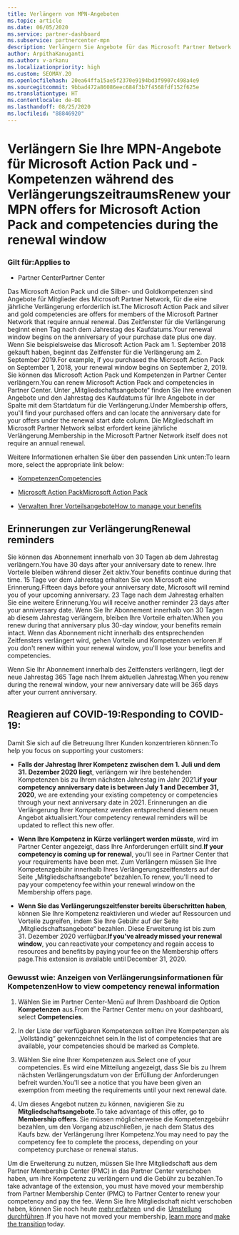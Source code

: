 ```yaml
---
title: Verlängern von MPN-Angeboten
ms.topic: article
ms.date: 06/05/2020
ms.service: partner-dashboard
ms.subservice: partnercenter-mpn
description: Verlängern Sie Angebote für das Microsoft Partner Network (MPN) für Microsoft Action Pack und -Kompetenzen. Der Verlängerungszeitraum beginnt einen Tag nach dem Jahrestag des Kaufdatums.
author: ArpithaKanuganti
ms.author: v-arkanu
ms.localizationpriority: high
ms.custom: SEOMAY.20
ms.openlocfilehash: 20ea64ffa15ae5f2370e9194bd3f9907c498a4e9
ms.sourcegitcommit: 9bbad472a86086eec684f3b7f4568fdf152f625e
ms.translationtype: HT
ms.contentlocale: de-DE
ms.lasthandoff: 08/25/2020
ms.locfileid: "88846920"
---
```

# <a name="renew-your-mpn-offers-for-microsoft-action-pack-and-competencies-during-the-renewal-window"></a><span data-ttu-id="e7a2e-103">Verlängern Sie Ihre MPN-Angebote für Microsoft Action Pack und -Kompetenzen während des Verlängerungszeitraums</span><span class="sxs-lookup"><span data-stu-id="e7a2e-103">Renew your MPN offers for Microsoft Action Pack and competencies during the renewal window</span></span>

### <a name="applies-to"></a><span data-ttu-id="e7a2e-104">Gilt für:</span><span class="sxs-lookup"><span data-stu-id="e7a2e-104">Applies to</span></span>

- <span data-ttu-id="e7a2e-105">Partner Center</span><span class="sxs-lookup"><span data-stu-id="e7a2e-105">Partner Center</span></span>

<span data-ttu-id="e7a2e-106">Das Microsoft Action Pack und die Silber- und Goldkompetenzen sind Angebote für Mitglieder des Microsoft Partner Network, für die eine jährliche Verlängerung erforderlich ist.</span><span class="sxs-lookup"><span data-stu-id="e7a2e-106">The Microsoft Action Pack and silver and gold competencies are offers for members of the Microsoft Partner Network that require annual renewal.</span></span> <span data-ttu-id="e7a2e-107">Das Zeitfenster für die Verlängerung beginnt einen Tag nach dem Jahrestag des Kaufdatums.</span><span class="sxs-lookup"><span data-stu-id="e7a2e-107">Your renewal window begins on the anniversary of your purchase date plus one day.</span></span> <span data-ttu-id="e7a2e-108">Wenn Sie beispielsweise das Microsoft Action Pack am 1. September 2018 gekauft haben, beginnt das Zeitfenster für die Verlängerung am 2. September 2019.</span><span class="sxs-lookup"><span data-stu-id="e7a2e-108">For example, if you purchased the Microsoft Action Pack on September 1, 2018, your renewal window begins on September 2, 2019.</span></span> <span data-ttu-id="e7a2e-109">Sie können das Microsoft Action Pack und Kompetenzen in Partner Center verlängern.</span><span class="sxs-lookup"><span data-stu-id="e7a2e-109">You can renew Microsoft Action Pack and competencies in Partner Center.</span></span> <span data-ttu-id="e7a2e-110">Unter „Mitgliedschaftsangebote“ finden Sie Ihre erworbenen Angebote und den Jahrestag des Kaufdatums für Ihre Angebote in der Spalte mit dem Startdatum für die Verlängerung.</span><span class="sxs-lookup"><span data-stu-id="e7a2e-110">Under Membership offers, you'll find your purchased offers and can locate the anniversary date for your offers under the renewal start date column.</span></span> <span data-ttu-id="e7a2e-111">Die Mitgliedschaft im Microsoft Partner Network selbst erfordert keine jährliche Verlängerung.</span><span class="sxs-lookup"><span data-stu-id="e7a2e-111">Membership in the Microsoft Partner Network itself does not require an annual renewal.</span></span> 

<span data-ttu-id="e7a2e-112">Weitere Informationen erhalten Sie über den passenden Link unten:</span><span class="sxs-lookup"><span data-stu-id="e7a2e-112">To learn more, select the appropriate link below:</span></span> 

- [<span data-ttu-id="e7a2e-113">Kompetenzen</span><span class="sxs-lookup"><span data-stu-id="e7a2e-113">Competencies</span></span>](learn-about-competencies.md)

- [<span data-ttu-id="e7a2e-114">Microsoft Action Pack</span><span class="sxs-lookup"><span data-stu-id="e7a2e-114">Microsoft Action Pack</span></span>](mpn-get-action-pack.md)

- [<span data-ttu-id="e7a2e-115">Verwalten Ihrer Vorteilsangebote</span><span class="sxs-lookup"><span data-stu-id="e7a2e-115">How to manage your benefits</span></span>](manage-your-partner-network-benefits.md)

## <a name="renewal-reminders"></a><span data-ttu-id="e7a2e-116">Erinnerungen zur Verlängerung</span><span class="sxs-lookup"><span data-stu-id="e7a2e-116">Renewal reminders</span></span> 

<span data-ttu-id="e7a2e-117">Sie können das Abonnement innerhalb von 30 Tagen ab dem Jahrestag verlängern.</span><span class="sxs-lookup"><span data-stu-id="e7a2e-117">You have 30 days after your anniversary date to renew.</span></span> <span data-ttu-id="e7a2e-118">Ihre Vorteile bleiben während dieser Zeit aktiv.</span><span class="sxs-lookup"><span data-stu-id="e7a2e-118">Your benefits continue during that time.</span></span> <span data-ttu-id="e7a2e-119">15 Tage vor dem Jahrestag erhalten Sie von Microsoft eine Erinnerung.</span><span class="sxs-lookup"><span data-stu-id="e7a2e-119">Fifteen days before your anniversary date, Microsoft will remind you of your upcoming anniversary.</span></span> <span data-ttu-id="e7a2e-120">23 Tage nach dem Jahrestag erhalten Sie eine weitere Erinnerung.</span><span class="sxs-lookup"><span data-stu-id="e7a2e-120">You will receive another reminder 23 days after your anniversary date.</span></span> <span data-ttu-id="e7a2e-121">Wenn Sie Ihr Abonnement innerhalb von 30 Tagen ab diesem Jahrestag verlängern, bleiben Ihre Vorteile erhalten.</span><span class="sxs-lookup"><span data-stu-id="e7a2e-121">When you renew during that anniversary plus 30-day window, your benefits remain intact.</span></span> <span data-ttu-id="e7a2e-122">Wenn das Abonnement nicht innerhalb des entsprechenden Zeitfensters verlängert wird, gehen Vorteile und Kompetenzen verloren.</span><span class="sxs-lookup"><span data-stu-id="e7a2e-122">If you don't renew within your renewal window, you'll lose your benefits and competencies.</span></span>

<span data-ttu-id="e7a2e-123">Wenn Sie Ihr Abonnement innerhalb des Zeitfensters verlängern, liegt der neue Jahrestag 365 Tage nach Ihrem aktuellen Jahrestag.</span><span class="sxs-lookup"><span data-stu-id="e7a2e-123">When you renew during the renewal window, your new anniversary date will be 365 days after your current anniversary.</span></span>

## <a name="responding-to-covid-19"></a><span data-ttu-id="e7a2e-124">Reagieren auf COVID-19:</span><span class="sxs-lookup"><span data-stu-id="e7a2e-124">Responding to COVID-19:</span></span>

<span data-ttu-id="e7a2e-125">Damit Sie sich auf die Betreuung Ihrer Kunden konzentrieren können:</span><span class="sxs-lookup"><span data-stu-id="e7a2e-125">To help you focus on supporting your customers:</span></span> 

- <span data-ttu-id="e7a2e-126">**Falls der Jahrestag Ihrer Kompetenz zwischen dem 1. Juli und dem 31. Dezember 2020 liegt**, verlängern wir Ihre bestehenden Kompetenzen bis zu Ihrem nächsten Jahrestag im Jahr 2021.</span><span class="sxs-lookup"><span data-stu-id="e7a2e-126">**if your competency anniversary date is between July 1 and December 31, 2020**, we are extending your existing competency or competencies through your next anniversary date in 2021.</span></span> <span data-ttu-id="e7a2e-127">Erinnerungen an die Verlängerung Ihrer Kompetenz werden entsprechend diesem neuen Angebot aktualisiert.</span><span class="sxs-lookup"><span data-stu-id="e7a2e-127">Your competency renewal reminders will be updated to reflect this new offer.</span></span> 

- <span data-ttu-id="e7a2e-128">**Wenn Ihre Kompetenz in Kürze verlängert werden müsste**, wird im Partner Center angezeigt, dass Ihre Anforderungen erfüllt sind.</span><span class="sxs-lookup"><span data-stu-id="e7a2e-128">**If your competency is coming up for renewal**, you'll see in Partner Center that your requirements have been met.</span></span> <span data-ttu-id="e7a2e-129">Zum Verlängern müssen Sie Ihre Kompetenzgebühr innerhalb Ihres Verlängerungszeitfensters auf der Seite „Mitgliedschaftsangebote“ bezahlen.</span><span class="sxs-lookup"><span data-stu-id="e7a2e-129">To renew, you'll need to pay your competency fee within your renewal window on the Membership offers page.</span></span> 

- <span data-ttu-id="e7a2e-130">**Wenn Sie das Verlängerungszeitfenster bereits überschritten haben**, können Sie Ihre Kompetenz reaktivieren und wieder auf Ressourcen und Vorteile zugreifen, indem Sie Ihre Gebühr auf der Seite „Mitgliedschaftsangebote“ bezahlen. Diese Erweiterung ist bis zum 31. Dezember 2020 verfügbar.</span><span class="sxs-lookup"><span data-stu-id="e7a2e-130">**If you've already missed your renewal window**, you can reactivate your competency and regain access to resources and benefits by paying your fee on the Membership offers page.This extension is available until December 31, 2020.</span></span>

### <a name="how-to-view-competency-renewal-information"></a><span data-ttu-id="e7a2e-131">Gewusst wie: Anzeigen von Verlängerungsinformationen für Kompetenzen</span><span class="sxs-lookup"><span data-stu-id="e7a2e-131">How to view competency renewal information</span></span>

1. <span data-ttu-id="e7a2e-132">Wählen Sie im Partner Center-Menü auf Ihrem Dashboard die Option **Kompetenzen** aus.</span><span class="sxs-lookup"><span data-stu-id="e7a2e-132">From the Partner Center menu on your dashboard, select **Competencies**.</span></span>  

2. <span data-ttu-id="e7a2e-133">In der Liste der verfügbaren Kompetenzen sollten ihre Kompetenzen als „Vollständig“ gekennzeichnet sein.</span><span class="sxs-lookup"><span data-stu-id="e7a2e-133">In the list of competencies that are available, your competencies should be marked as Complete.</span></span>  

3. <span data-ttu-id="e7a2e-134">Wählen Sie eine Ihrer Kompetenzen aus.</span><span class="sxs-lookup"><span data-stu-id="e7a2e-134">Select one of your competencies.</span></span> <span data-ttu-id="e7a2e-135">Es wird eine Mitteilung angezeigt, dass Sie bis zu Ihrem nächsten Verlängerungsdatum von der Erfüllung der Anforderungen befreit wurden.</span><span class="sxs-lookup"><span data-stu-id="e7a2e-135">You'll see a notice that you have been given an exemption from meeting the requirements until your next renewal date.</span></span>

4. <span data-ttu-id="e7a2e-136">Um dieses Angebot nutzen zu können, navigieren Sie zu **Mitgliedschaftsangebote**.</span><span class="sxs-lookup"><span data-stu-id="e7a2e-136">To take advantage of this offer, go to **Membership offers**.</span></span> <span data-ttu-id="e7a2e-137">Sie müssen möglicherweise die Kompetenzgebühr bezahlen, um den Vorgang abzuschließen, je nach dem Status des Kaufs bzw. der Verlängerung Ihrer Kompetenz.</span><span class="sxs-lookup"><span data-stu-id="e7a2e-137">You may need to pay the competency fee to complete the process, depending on your competency purchase or renewal status.</span></span> 

<span data-ttu-id="e7a2e-138">Um die Erweiterung zu nutzen, müssen Sie Ihre Mitgliedschaft aus dem Partner Membership Center (PMC) in das Partner Center verschoben haben, um ihre Kompetenz zu verlängern und die Gebühr zu bezahlen.</span><span class="sxs-lookup"><span data-stu-id="e7a2e-138">To take advantage of the extension, you must have moved your membership from Partner Membership Center (PMC) to Partner Center to renew your competency and pay the fee.</span></span> <span data-ttu-id="e7a2e-139">Wenn Sie Ihre Mitgliedschaft nicht verschoben haben, können Sie noch heute [mehr erfahren](prepare-pmc-pc-migration.md)  und die  [Umstellung durchführen](https://partners.microsoft.com/partnerprogram/Welcome.aspx) .</span><span class="sxs-lookup"><span data-stu-id="e7a2e-139">If you have not moved your membership, [learn more](prepare-pmc-pc-migration.md) and [make the transition](https://partners.microsoft.com/partnerprogram/Welcome.aspx) today.</span></span>  

